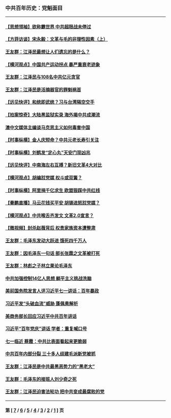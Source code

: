### 中共百年历史：党魁面目
---
#### [【思想领袖】欲称霸世界 中共超限战未停过](../../pages/nf1176107/n13745142.md?12260430) 
#### [【方菲访谈】宋永毅：文革与毛的非理性因素（上）](../../pages/nf1176107/n13469956.md?12260430) 
#### [王友群：江泽民最想让人们遗忘的是什么？](../../pages/nf1176107/n13408949.md?12260430) 
#### [【横河观点】中国共产运动拐点 暴严重衰老迹象](../../pages/nf1176107/n13388333.md?12260430) 
#### [王友群：江泽民与108名中共亿元贪官](../../pages/nf1176107/n13352358.md?12260430) 
#### [王友群：江泽民是活摘器官的罪魁祸首](../../pages/nf1176107/n13336903.md?12260430) 
#### [【远见快评】和统即武统？习与台湾隔空交手](../../pages/nf1176107/n13297739.md?12260430) 
#### [【拍案惊奇】大陆黑监狱实录 海外揭中共成潮流](../../pages/nf1176107/n13288853.md?12260430) 
#### [澳中文媒体主编谈马克思主义如何毒害中国](../../pages/nf1176107/n13257387.md?12260430) 
#### [【时事纵横】金人庆短命？中共元老长寿引关注](../../pages/nf1176107/n13217934.md?12260430) 
#### [【时事纵横】刘鹤发“定心丸”天安门现凶兆](../../pages/nf1176107/n13215416.md?12260430) 
#### [【远见快评】中南海左右互搏？新旧文革4大对比](../../pages/nf1176107/n13214745.md?12260430) 
#### [【横河观点】胡编怼党媒 权斗或双簧？](../../pages/nf1176107/n13210864.md?12260430) 
#### [【时事纵横】阿里捐千亿求生 欧盟狠踩中共红线](../../pages/nf1176107/n13206431.md?12260430) 
#### [【秦鹏直播】马云花钱买平安 胡锡进怒怼党媒？](../../pages/nf1176107/n13206392.md?12260430) 
#### [【横河观点】中共喉舌齐发文 文革2.0宣言？](../../pages/nf1176107/n13201248.md?12260430) 
#### [【微视频】封杀赵薇背后 权贵家族资本遭整肃](../../pages/nf1176107/n13197798.md?12260430) 
#### [王友群：毛泽东发动大跃进 饿死四千万人](../../pages/nf1176107/n13177158.md?12260430) 
#### [王友群：因毛泽东一句话 部长张霖之文革被打死](../../pages/nf1176107/n13161711.md?12260430) 
#### [王友群：林彪之子林立果论毛泽东](../../pages/nf1176107/n13128622.md?12260430) 
#### [中共加强控制14亿人思想 躺平主义挑战洗脑](../../pages/nf1176107/n13094299.md?12260430) 
#### [美前国务院发言人评习近平七一讲话：百年暴政](../../pages/nf1176107/n13066986.md?12260430) 
#### [习近平发“头破血流”威胁 蓬佩奥解析](../../pages/nf1176107/n13063604.md?12260430) 
#### [美商务部长回应习近平中共百年讲话](../../pages/nf1176107/n13062903.md?12260430) 
#### [习近平“百年党庆”讲话 学者：重复喊口号](../../pages/nf1176107/n13061411.md?12260430) 
#### [七一临近 蔡霞：中共比表面看起来更脆弱](../../pages/nf1176107/n13056418.md?12260430) 
#### [中共百年内部分裂 三十多人组建毛派新党被抓](../../pages/nf1176107/n13044023.md?12260430) 
#### [王友群：江泽民是中共最黑恶势力的“黑老大”](../../pages/nf1176107/n13022180.md?12260430) 
#### [王友群：毛泽东的接班人刘少奇之死](../../pages/nf1176107/n12991772.md?12260430) 
#### [王友群：江泽民迫害法轮功 把中共变成最腐败的党](../../pages/nf1176107/n12947347.md?12260430) 

---
#### 第 [ [7](./7.md?12260430) / [6](./6.md?12260430) / [5](./5.md?12260430) / [4](./4.md?12260430) / [3](./3.md?12260430) / [2](./2.md?12260430) / [1](./1.md?12260430) ] 页
